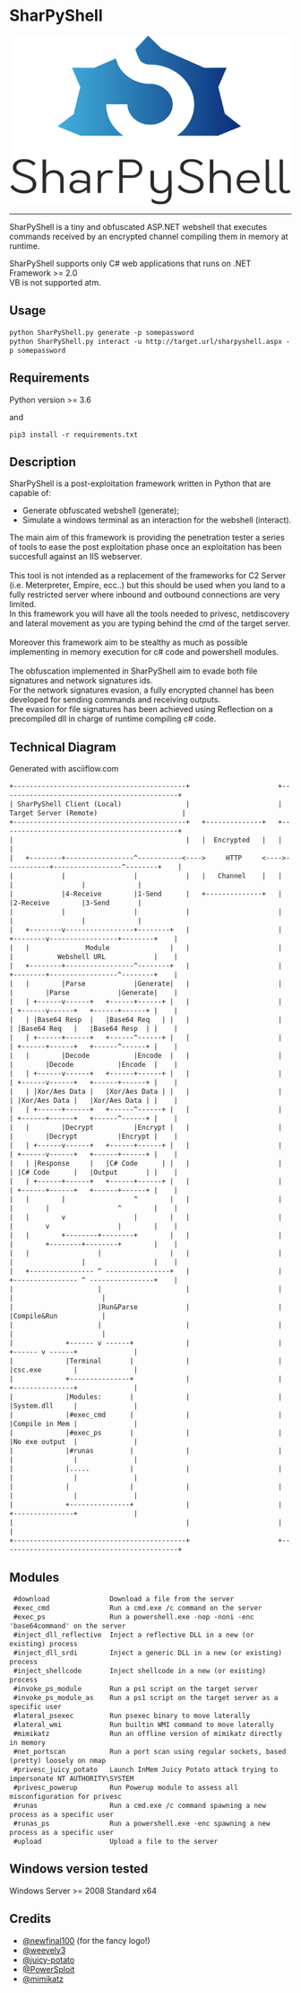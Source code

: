 # SharPyShell

<p align="center"><img src="logo.png" width="500" height="300" /></p>

<hr/>

SharPyShell is a tiny and obfuscated ASP.NET webshell that executes commands received by an encrypted channel compiling them in memory at runtime.

SharPyShell supports only C# web applications that runs on .NET Framework >= 2.0<br>VB is not supported atm.

## Usage

```
python SharPyShell.py generate -p somepassword
python SharPyShell.py interact -u http://target.url/sharpyshell.aspx -p somepassword
```

## Requirements

Python version >= 3.6

and

```
pip3 install -r requirements.txt
```

## Description

SharPyShell is a post-exploitation framework written in Python that are capable of:

  - Generate obfuscated webshell (generate);
  - Simulate a windows terminal as an interaction for the webshell (interact).
  
  The main aim of this framework is providing the penetration tester a series of tools to ease the post exploitation phase once an exploitation has been succesfull against an IIS webserver.
  <br>
  <br>
  This tool is not intended as a replacement of the frameworks for C2 Server (i.e. Meterpreter, Empire, ecc..) but this should be used when you land to a fully restricted server where inbound and outbound connections are very limited.
<br>
In this framework you will have all the tools needed to privesc, netdiscovery and lateral movement as you are typing behind the cmd of the target server.
<br>
<br>
Moreover this framework aim to be stealthy as much as possible implementing in memory execution for c# code and powershell modules.
<br>
<br>
The obfuscation implemented in SharPyShell aim to evade both file signatures and network signatures ids.<br>
For the network signatures evasion, a fully encrypted channel has been developed for sending commands and receiving outputs.<br>
The evasion for file signatures has been achieved using Reflection on a precompiled dll in charge of runtime compiling c# code.<br>

## Technical Diagram

Generated with asciiflow.com
 ```
+-------------------------------------------+                      +--------------------------------------------+
| SharPyShell Client (Local)                |                      | Target Server (Remote)                     |
+-------------------------------------------+   +--------------+   +--------------------------------------------+
|                                           |   |  Encrypted   |   |                                            |
|   +--------+-----------------^-----------<---->     HTTP     <---->-----------+-----------------^--------+    |
|            |                 |            |   |   Channel    |   |            |                 |             |
|            |4-Receive        |1-Send      |   +--------------+   |            |2-Receive        |3-Send       |
|            |                 |            |                      |            |                 |             |
|   +--------v-----------------+--------+   |                      |   +--------v-----------------+--------+    |
|   |              Module               |   |                      |   |           Webshell URL            |    |
|   +--------+-----------------^--------+   |                      |   +--------+-----------------^--------+    |
|   |        |Parse            |Generate|   |                      |   |        |Parse            |Generate|    |
|   | +------v------+   +------+------+ |   |                      |   | +------v------+   +------+------+ |    |
|   | |Base64 Resp  |   |Base64 Req   | |   |                      |   | |Base64 Req   |   |Base64 Resp  | |    |
|   | +------+------+   +------^------+ |   |                      |   | +------+------+   +------^------+ |    |
|   |        |Decode           |Encode  |   |                      |   |        |Decode           |Encode  |    |
|   | +------v------+   +------+------+ |   |                      |   | +------v------+   +------+------+ |    |
|   | |Xor/Aes Data |   |Xor/Aes Data | |   |                      |   | |Xor/Aes Data |   |Xor/Aes Data | |    |
|   | +------+------+   +------^------+ |   |                      |   | +------+------+   +------^------+ |    |
|   |        |Decrypt          |Encrypt |   |                      |   |        |Decrypt          |Encrypt |    |
|   | +------v------+   +------+------+ |   |                      |   | +------v------+   +------+------+ |    |
|   | |Response     |   |C# Code      | |   |                      |   | |C# Code      |   |Output       | |    |
|   | +------+------+   +------+------+ |   |                      |   | +------+------+   +------+------+ |    |
|   |        |                 ^        |   |                      |   |        |                 ^        |    |
|   |        v                 |        |   |                      |   |        v                 |        |    |
|   |        +--------+--------+        |   |                      |   |        +--------+--------+        |    |
|   |                 |                 |   |                      |   |                 |                 |    |
|   +---------------- ^ ----------------+   |                      |   +---------------- ^ ----------------+    |
|                     |                     |                      |                     |                      |
|                     |Run&Parse            |                      |                     |Compile&Run           |
|                     |                     |                      |                     |                      |
|             +------ v ------+             |                      |             +------ v ------+              |
|             |Terminal       |             |                      |             |csc.exe        |              |
|             +---------------+             |                      |             +---------------+              |
|             |Modules:       |             |                      |             |System.dll     |              |
|             |#exec_cmd      |             |                      |             |Compile in Mem |              |
|             |#exec_ps       |             |                      |             |No exe output  |              |
|             |#runas         |             |                      |             |               |              |
|             |.....          |             |                      |             |               |              |
|             |               |             |                      |             |               |              |
|             +---------------+             |                      |             +---------------+              |
|                                           |                      |                                            |
+-------------------------------------------+                      +--------------------------------------------+
```

## Modules

```
 #download               Download a file from the server                                            
 #exec_cmd               Run a cmd.exe /c command on the server                                     
 #exec_ps                Run a powershell.exe -nop -noni -enc 'base64command' on the server         
 #inject_dll_reflective  Inject a reflective DLL in a new (or existing) process                     
 #inject_dll_srdi        Inject a generic DLL in a new (or existing) process                        
 #inject_shellcode       Inject shellcode in a new (or existing) process                            
 #invoke_ps_module       Run a ps1 script on the target server                                      
 #invoke_ps_module_as    Run a ps1 script on the target server as a specific user                   
 #lateral_psexec         Run psexec binary to move laterally                                        
 #lateral_wmi            Run builtin WMI command to move laterally                                  
 #mimikatz               Run an offline version of mimikatz directly in memory                      
 #net_portscan           Run a port scan using regular sockets, based (pretty) loosely on nmap      
 #privesc_juicy_potato   Launch InMem Juicy Potato attack trying to impersonate NT AUTHORITY\SYSTEM 
 #privesc_powerup        Run Powerup module to assess all misconfiguration for privesc              
 #runas                  Run a cmd.exe /c command spawning a new process as a specific user         
 #runas_ps               Run a powershell.exe -enc spawning a new process as a specific user        
 #upload                 Upload a file to the server 
```

## Windows version tested

Windows Server >= 2008 Standard x64


## Credits

<ul>
  <li><a href="https://github.com/newfinal100">@newfinal100</a> (for the fancy logo!)</li>
  <li><a href="https://github.com/epinna/weevely3">@weevely3</a></li>
  <li><a href="https://github.com/ohpe/juicy-potato">@juicy-potato</a></li>
  <li><a href="https://github.com/PowerShellMafia/PowerSploit">@PowerSploit</a></li>
  <li><a href="https://github.com/gentilkiwi/mimikatz">@mimikatz</a></li>
</ul>

